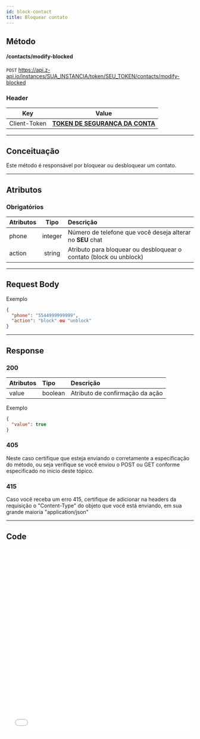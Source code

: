 ```yaml
---
id: block-contact
title: Bloquear contato
---
```


## Método

#### /contacts/modify-blocked

`POST` https://api.z-api.io/instances/SUA_INSTANCIA/token/SEU_TOKEN/contacts/modify-blocked

### Header

|      Key       |            Value            |
| :------------: |     :-----------------:     |
|  Client-Token  | **[TOKEN DE SEGURANÇA DA CONTA](../security/client-token)** |

---

## Conceituação

Este método é responsável por bloquear ou desbloquear um contato.

---

## Atributos

### Obrigatórios

| Atributos | Tipo | Descrição |
| :-- | :-: | :-- |
| phone | integer | Número de telefone que você deseja alterar no **SEU** chat |
| action | string | Atributo para bloquear ou desbloquear o contato (block ou unblock) |

---

## Request Body

Exemplo

```json
{
  "phone": "5544999999999",
  "action": "block" ou "unblock"
}
```

---

## Response

### 200

| Atributos | Tipo    | Descrição                       |
| :-------- | :------ | :------------------------------ |
| value     | boolean | Atributo de confirmação da ação |

Exemplo

```json
{
  "value": true
}
```

### 405

Neste caso certifique que esteja enviando o corretamente a especificação do método, ou seja verifique se você enviou o POST ou GET conforme especificado no inicio deste tópico.

### 415

Caso você receba um erro 415, certifique de adicionar na headers da requisição o "Content-Type" do objeto que você está enviando, em sua grande maioria "application/json"

---

## Code

<iframe src="//api.apiembed.com/?source=https://raw.githubusercontent.com/Z-API/z-api-docs/main/json-examples/block-contact.json&targets=all" frameborder="0" scrolling="no" width="100%" height="500px" seamless></iframe>
